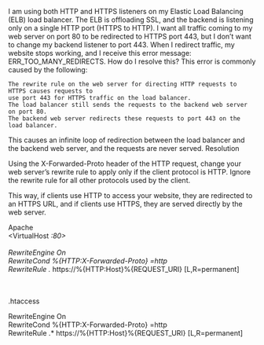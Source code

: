 
I am using both HTTP and HTTPS listeners on my Elastic Load Balancing (ELB) load balancer. 
The ELB is offloading SSL, and the backend is listening only on a single HTTP port (HTTPS to HTTP). 
I want all traffic coming to my web server on port 80 to be redirected to HTTPS port 443, 
but I don’t want to change my backend listener to port 443. When I redirect traffic, 
my website stops working, and I receive this error message: ERR_TOO_MANY_REDIRECTS. How do I resolve this?
This error is commonly caused by the following:

    The rewrite rule on the web server for directing HTTP requests to HTTPS causes requests to 
    use port 443 for HTTPS traffic on the load balancer.
    The load balancer still sends the requests to the backend web server on port 80.
    The backend web server redirects these requests to port 443 on the load balancer.

This causes an infinite loop of redirection between the load balancer and the backend web server, and the requests are never served.
Resolution

Using the X-Forwarded-Proto header of the HTTP request, change your web server’s rewrite rule to apply only if the client protocol is HTTP. Ignore the rewrite rule for all other protocols used by the client.

This way, if clients use HTTP to access your website, they are redirected to an HTTPS URL, and if clients use HTTPS, they are served directly by the web server.

Apache <br>
<VirtualHost *:80><br>
<br>
RewriteEngine On <br>
RewriteCond %{HTTP:X-Forwarded-Proto} =http<br>
RewriteRule .* https://%{HTTP:Host}%{REQUEST_URI} [L,R=permanent]<br>
<br>
</VirtualHost><br>

.htaccess<br>

RewriteEngine On<br>
RewriteCond %{HTTP:X-Forwarded-Proto} =http<br>
RewriteRule .* https://%{HTTP:Host}%{REQUEST_URI} [L,R=permanent]<br>
